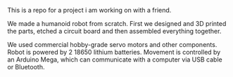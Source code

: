 This is a repo for a project i am working on with a friend.

We made a humanoid robot from scratch.
First we designed and 3D printed the parts, etched a circuit board and then assembled everything together.

We used commercial hobby-grade servo motors and other components.
Robot is powered by 2 18650 lithium batteries.
Movement is controlled by an Arduino Mega, which can communicate with a computer via USB cable or Bluetooth.
